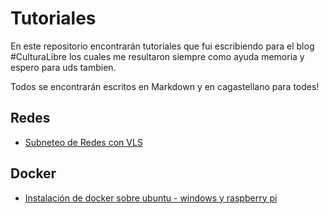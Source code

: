 # Tutoriales
En este repositorio encontrarán tutoriales que fui escribiendo para el blog #CulturaLibre los cuales me resultaron siempre como ayuda memoria y espero para uds tambien.

Todos se encontrarán escritos en Markdown y en cagastellano para todes!

## **Redes**

- [Subneteo de Redes con VLS](https://github.com/Z4mbr4/Tutoriales/blob/main/Subneting%20con%20VLSM)

## **Docker**

- [Instalación de docker sobre ubuntu - windows y raspberry pi](https://github.com/Z4mbr4/Tutoriales/blob/main/Instalaci%C3%B3n%20de%20Docker%20sobre%20Ubuntu%2020.04.md)
